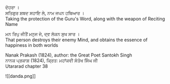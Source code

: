ਦੋਹਰਾ ।  
ਸਤਿਗੁਰ ਸ਼ਬਦ ਸਹਾਇ ਲੇ, ਨਾਮ ਜਪਨ ਹਥਿਆਰ ।  
Taking the protection of the Guru's Word, along with the weapon of Reciting Name  
  
ਮਨ ਰਿਪੁ ਜੀਤੈਂ ਮਨੁਜ ਜੇ, ਦ੍ਵ ਲੋਕਨ ਸੁਖ ਸਾਰ ।  
That person destroys their enemy Mind, and obtains the essence of happiness in both worlds  
  
Nanak Prakash (1824), author: the Great Poet Santokh Singh  
ਨਾਨਕ ਪ੍ਰਕਾਸ਼ (1824), ਕ੍ਰਿਤ: ਮਹਾਂਕਵੀ ਸੰਤੋਖ ਸਿੰਘ ਜੀ  
Utararad chapter 38

![[danda.png]]